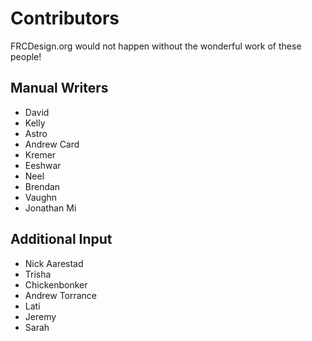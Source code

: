 # Contributors

FRCDesign.org would not happen without the wonderful work of these people!

## Manual Writers
- David
- Kelly
- Astro
- Andrew Card
- Kremer
- Eeshwar 
- Neel 
- Brendan 
- Vaughn
- Jonathan Mi

## Additional Input
- Nick Aarestad
- Trisha
- Chickenbonker
- Andrew Torrance
- Lati
- Jeremy
- Sarah